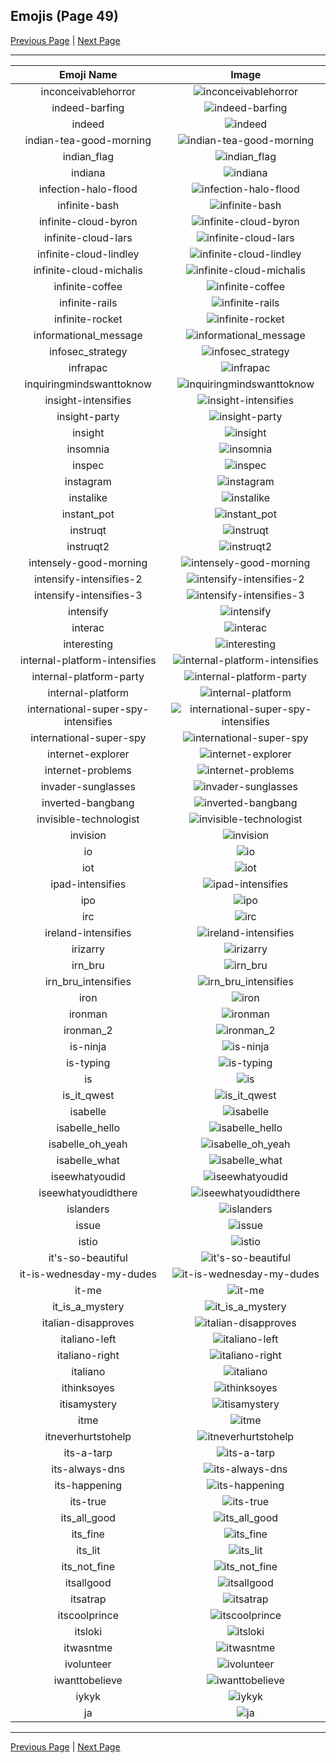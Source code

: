 
## Emojis (Page 49)

[Previous Page](/docs/hashicorp/page-h-0048.md)
  | [Next Page](/docs/hashicorp/page-j-0050.md)

<hr />

|Emoji Name|Image|
| :-: | :-: |
|inconceivablehorror| ![inconceivablehorror](/emojis/hashicorp/inconceivablehorror.png)|
|indeed-barfing| ![indeed-barfing](/emojis/hashicorp/indeed-barfing.png)|
|indeed| ![indeed](/emojis/hashicorp/indeed.png)|
|indian-tea-good-morning| ![indian-tea-good-morning](/emojis/hashicorp/indian-tea-good-morning.jpg)|
|indian_flag| ![indian_flag](/emojis/hashicorp/indian_flag.png)|
|indiana| ![indiana](/emojis/hashicorp/indiana.gif)|
|infection-halo-flood| ![infection-halo-flood](/emojis/hashicorp/infection-halo-flood.png)|
|infinite-bash| ![infinite-bash](/emojis/hashicorp/infinite-bash.gif)|
|infinite-cloud-byron| ![infinite-cloud-byron](/emojis/hashicorp/infinite-cloud-byron.gif)|
|infinite-cloud-lars| ![infinite-cloud-lars](/emojis/hashicorp/infinite-cloud-lars.gif)|
|infinite-cloud-lindley| ![infinite-cloud-lindley](/emojis/hashicorp/infinite-cloud-lindley.gif)|
|infinite-cloud-michalis| ![infinite-cloud-michalis](/emojis/hashicorp/infinite-cloud-michalis.gif)|
|infinite-coffee| ![infinite-coffee](/emojis/hashicorp/infinite-coffee.gif)|
|infinite-rails| ![infinite-rails](/emojis/hashicorp/infinite-rails.gif)|
|infinite-rocket| ![infinite-rocket](/emojis/hashicorp/infinite-rocket.gif)|
|informational_message| ![informational_message](/emojis/hashicorp/informational_message.png)|
|infosec_strategy| ![infosec_strategy](/emojis/hashicorp/infosec_strategy.png)|
|infrapac| ![infrapac](/emojis/hashicorp/infrapac.png)|
|inquiringmindswanttoknow| ![inquiringmindswanttoknow](/emojis/hashicorp/inquiringmindswanttoknow.png)|
|insight-intensifies| ![insight-intensifies](/emojis/hashicorp/insight-intensifies.gif)|
|insight-party| ![insight-party](/emojis/hashicorp/insight-party.gif)|
|insight| ![insight](/emojis/hashicorp/insight.jpg)|
|insomnia| ![insomnia](/emojis/hashicorp/insomnia.gif)|
|inspec| ![inspec](/emojis/hashicorp/inspec.jpg)|
|instagram| ![instagram](/emojis/hashicorp/instagram.png)|
|instalike| ![instalike](/emojis/hashicorp/instalike.jpg)|
|instant_pot| ![instant_pot](/emojis/hashicorp/instant_pot.png)|
|instruqt| ![instruqt](/emojis/hashicorp/instruqt.png)|
|instruqt2| ![instruqt2](/emojis/hashicorp/instruqt2.png)|
|intensely-good-morning| ![intensely-good-morning](/emojis/hashicorp/intensely-good-morning.gif)|
|intensify-intensifies-2| ![intensify-intensifies-2](/emojis/hashicorp/intensify-intensifies-2.gif)|
|intensify-intensifies-3| ![intensify-intensifies-3](/emojis/hashicorp/intensify-intensifies-3.gif)|
|intensify| ![intensify](/emojis/hashicorp/intensify.png)|
|interac| ![interac](/emojis/hashicorp/interac.png)|
|interesting| ![interesting](/emojis/hashicorp/interesting.png)|
|internal-platform-intensifies| ![internal-platform-intensifies](/emojis/hashicorp/internal-platform-intensifies.gif)|
|internal-platform-party| ![internal-platform-party](/emojis/hashicorp/internal-platform-party.gif)|
|internal-platform| ![internal-platform](/emojis/hashicorp/internal-platform.png)|
|international-super-spy-intensifies| ![international-super-spy-intensifies](/emojis/hashicorp/international-super-spy-intensifies.gif)|
|international-super-spy| ![international-super-spy](/emojis/hashicorp/international-super-spy.png)|
|internet-explorer| ![internet-explorer](/emojis/hashicorp/internet-explorer.gif)|
|internet-problems| ![internet-problems](/emojis/hashicorp/internet-problems.png)|
|invader-sunglasses| ![invader-sunglasses](/emojis/hashicorp/invader-sunglasses.png)|
|inverted-bangbang| ![inverted-bangbang](/emojis/hashicorp/inverted-bangbang.png)|
|invisible-technologist| ![invisible-technologist](/emojis/hashicorp/invisible-technologist.png)|
|invision| ![invision](/emojis/hashicorp/invision.png)|
|io| ![io](/emojis/hashicorp/io.png)|
|iot| ![iot](/emojis/hashicorp/iot.png)|
|ipad-intensifies| ![ipad-intensifies](/emojis/hashicorp/ipad-intensifies.gif)|
|ipo| ![ipo](/emojis/hashicorp/ipo.png)|
|irc| ![irc](/emojis/hashicorp/irc.png)|
|ireland-intensifies| ![ireland-intensifies](/emojis/hashicorp/ireland-intensifies.gif)|
|irizarry| ![irizarry](/emojis/hashicorp/irizarry.jpg)|
|irn_bru| ![irn_bru](/emojis/hashicorp/irn_bru.png)|
|irn_bru_intensifies| ![irn_bru_intensifies](/emojis/hashicorp/irn_bru_intensifies.gif)|
|iron| ![iron](/emojis/hashicorp/iron.png)|
|ironman| ![ironman](/emojis/hashicorp/ironman.gif)|
|ironman_2| ![ironman_2](/emojis/hashicorp/ironman_2.gif)|
|is-ninja| ![is-ninja](/emojis/hashicorp/is-ninja.png)|
|is-typing| ![is-typing](/emojis/hashicorp/is-typing.gif)|
|is| ![is](/emojis/hashicorp/is.png)|
|is_it_qwest| ![is_it_qwest](/emojis/hashicorp/is_it_qwest.png)|
|isabelle| ![isabelle](/emojis/hashicorp/isabelle.png)|
|isabelle_hello| ![isabelle_hello](/emojis/hashicorp/isabelle_hello.png)|
|isabelle_oh_yeah| ![isabelle_oh_yeah](/emojis/hashicorp/isabelle_oh_yeah.png)|
|isabelle_what| ![isabelle_what](/emojis/hashicorp/isabelle_what.png)|
|iseewhatyoudid| ![iseewhatyoudid](/emojis/hashicorp/iseewhatyoudid.jpg)|
|iseewhatyoudidthere| ![iseewhatyoudidthere](/emojis/hashicorp/iseewhatyoudidthere.png)|
|islanders| ![islanders](/emojis/hashicorp/islanders.png)|
|issue| ![issue](/emojis/hashicorp/issue.png)|
|istio| ![istio](/emojis/hashicorp/istio.png)|
|it's-so-beautiful| ![it's-so-beautiful](/emojis/hashicorp/it's-so-beautiful.jpg)|
|it-is-wednesday-my-dudes| ![it-is-wednesday-my-dudes](/emojis/hashicorp/it-is-wednesday-my-dudes.png)|
|it-me| ![it-me](/emojis/hashicorp/it-me.gif)|
|it_is_a_mystery| ![it_is_a_mystery](/emojis/hashicorp/it_is_a_mystery.png)|
|italian-disapproves| ![italian-disapproves](/emojis/hashicorp/italian-disapproves.png)|
|italiano-left| ![italiano-left](/emojis/hashicorp/italiano-left.png)|
|italiano-right| ![italiano-right](/emojis/hashicorp/italiano-right.png)|
|italiano| ![italiano](/emojis/hashicorp/italiano.png)|
|ithinksoyes| ![ithinksoyes](/emojis/hashicorp/ithinksoyes.png)|
|itisamystery| ![itisamystery](/emojis/hashicorp/itisamystery.jpg)|
|itme| ![itme](/emojis/hashicorp/itme.png)|
|itneverhurtstohelp| ![itneverhurtstohelp](/emojis/hashicorp/itneverhurtstohelp.png)|
|its-a-tarp| ![its-a-tarp](/emojis/hashicorp/its-a-tarp.jpg)|
|its-always-dns| ![its-always-dns](/emojis/hashicorp/its-always-dns.jpg)|
|its-happening| ![its-happening](/emojis/hashicorp/its-happening.gif)|
|its-true| ![its-true](/emojis/hashicorp/its-true.gif)|
|its_all_good| ![its_all_good](/emojis/hashicorp/its_all_good.gif)|
|its_fine| ![its_fine](/emojis/hashicorp/its_fine.png)|
|its_lit| ![its_lit](/emojis/hashicorp/its_lit.png)|
|its_not_fine| ![its_not_fine](/emojis/hashicorp/its_not_fine.png)|
|itsallgood| ![itsallgood](/emojis/hashicorp/itsallgood.gif)|
|itsatrap| ![itsatrap](/emojis/hashicorp/itsatrap.png)|
|itscoolprince| ![itscoolprince](/emojis/hashicorp/itscoolprince.gif)|
|itsloki| ![itsloki](/emojis/hashicorp/itsloki.png)|
|itwasntme| ![itwasntme](/emojis/hashicorp/itwasntme.gif)|
|ivolunteer| ![ivolunteer](/emojis/hashicorp/ivolunteer.png)|
|iwanttobelieve| ![iwanttobelieve](/emojis/hashicorp/iwanttobelieve.jpg)|
|iykyk| ![iykyk](/emojis/hashicorp/iykyk.png)|
|ja| ![ja](/emojis/hashicorp/ja.png)|

<hr/>

[Previous Page](/docs/hashicorp/page-h-0048.md)
  | [Next Page](/docs/hashicorp/page-j-0050.md)